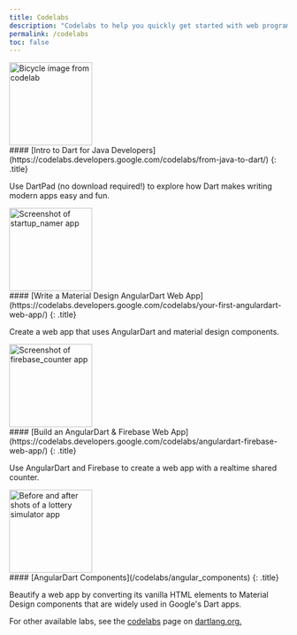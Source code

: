 ```yaml
---
title: Codelabs
description: "Codelabs to help you quickly get started with web programming in Dart."
permalink: /codelabs
toc: false
---
```


<div class="item-with-pic" markdown="1">
<img src="/codelabs/images/from-java-to-dart.png"
     width="150px"
     alt="Bicycle image from codelab">
<div class="details" markdown="1">
#### [Intro to Dart for Java Developers](https://codelabs.developers.google.com/codelabs/from-java-to-dart/)
{: .title}

Use DartPad (no download required!) to explore how
Dart makes writing modern apps easy and fun.
</div>
</div>

<div class="item-with-pic" markdown="1">
<img src="/codelabs/images/startup-namer.png"
     width="150px"
     alt="Screenshot of startup_namer app">
<div class="details" markdown="1">
#### [Write a Material Design AngularDart Web App](https://codelabs.developers.google.com/codelabs/your-first-angulardart-web-app/)
{: .title}

Create a web app that uses AngularDart and material design components.
</div>
</div>

<div class="item-with-pic" markdown="1">
<img src="/codelabs/images/firebase-counter.png"
     width="150px"
     alt="Screenshot of firebase_counter app">
<div class="details" markdown="1">
#### [Build an AngularDart & Firebase Web App](https://codelabs.developers.google.com/codelabs/angulardart-firebase-web-app/)
{: .title}

Use AngularDart and Firebase to create a web app with a realtime shared counter.
</div>
</div>

<div class="item-with-pic">
<img src="/codelabs/images/angular-components.png"
     width="150px"
     alt="Before and after shots of a lottery simulator app">
<div class="details" markdown="1">
#### [AngularDart Components](/codelabs/angular_components)
{: .title}

Beautify a web app by converting its vanilla HTML elements
to Material Design components that are widely used in Google's Dart apps.
</div>
</div>


For other available labs, see the
[codelabs]({{site.dartlang}}/codelabs) page on
[dartlang.org.]({{site.dartlang}})
